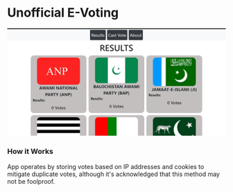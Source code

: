 # Unofficial E-Voting

![App Screenshot](readme_assets/app.jpg)

### How it Works

App operates by storing votes based on IP addresses and cookies to mitigate duplicate votes, although it's acknowledged that this method may not be foolproof.